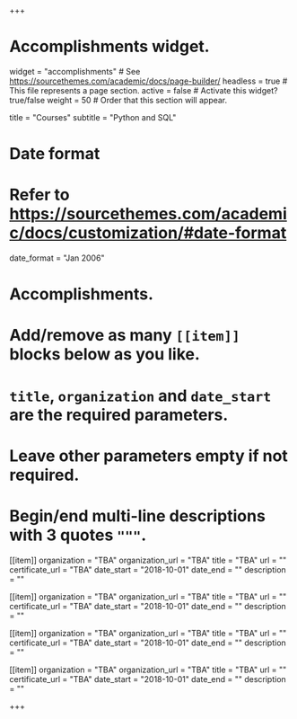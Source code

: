+++
# Accomplishments widget.
widget = "accomplishments"  # See https://sourcethemes.com/academic/docs/page-builder/
headless = true  # This file represents a page section.
active = false  # Activate this widget? true/false
weight = 50  # Order that this section will appear.

title = "Courses"
subtitle = "Python and SQL"

# Date format
#   Refer to https://sourcethemes.com/academic/docs/customization/#date-format
date_format = "Jan 2006"

# Accomplishments.
#   Add/remove as many `[[item]]` blocks below as you like.
#   `title`, `organization` and `date_start` are the required parameters.
#   Leave other parameters empty if not required.
#   Begin/end multi-line descriptions with 3 quotes `"""`.

[[item]]
  organization = "TBA"
  organization_url = "TBA"
  title = "TBA"
  url = ""
  certificate_url = "TBA"
  date_start = "2018-10-01"
  date_end = ""
  description = ""

[[item]]
  organization = "TBA"
  organization_url = "TBA"
  title = "TBA"
  url = ""
  certificate_url = "TBA"
  date_start = "2018-10-01"
  date_end = ""
  description = ""
  
[[item]]
  organization = "TBA"
  organization_url = "TBA"
  title = "TBA"
  url = ""
  certificate_url = "TBA"
  date_start = "2018-10-01"
  date_end = ""
  description = ""

 [[item]]
  organization = "TBA"
  organization_url = "TBA"
  title = "TBA"
  url = ""
  certificate_url = "TBA"
  date_start = "2018-10-01"
  date_end = ""
  description = ""

+++
